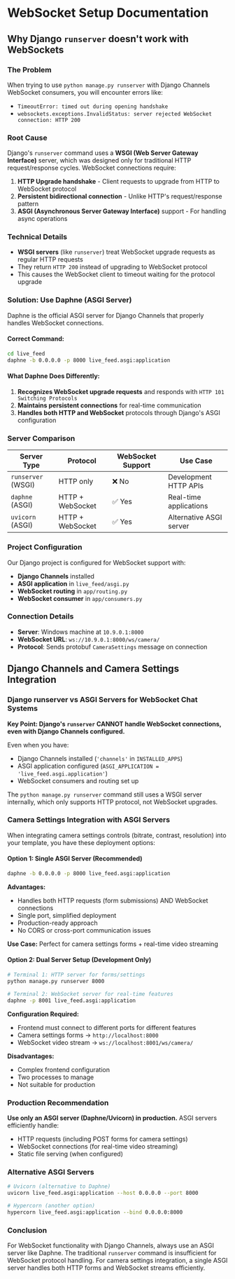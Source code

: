 # WebSocket Setup Documentation

## Why Django `runserver` doesn't work with WebSockets

### The Problem
When trying to use `python manage.py runserver` with Django Channels WebSocket consumers, you will encounter errors like:
- `TimeoutError: timed out during opening handshake`
- `websockets.exceptions.InvalidStatus: server rejected WebSocket connection: HTTP 200`

### Root Cause
Django's `runserver` command uses a **WSGI (Web Server Gateway Interface)** server, which was designed only for traditional HTTP request/response cycles. WebSocket connections require:

1. **HTTP Upgrade handshake** - Client requests to upgrade from HTTP to WebSocket protocol
2. **Persistent bidirectional connection** - Unlike HTTP's request/response pattern
3. **ASGI (Asynchronous Server Gateway Interface)** support - For handling async operations

### Technical Details
- **WSGI servers** (like `runserver`) treat WebSocket upgrade requests as regular HTTP requests
- They return `HTTP 200` instead of upgrading to WebSocket protocol
- This causes the WebSocket client to timeout waiting for the protocol upgrade

### Solution: Use Daphne (ASGI Server)
Daphne is the official ASGI server for Django Channels that properly handles WebSocket connections.

#### Correct Command:
```bash
cd live_feed
daphne -b 0.0.0.0 -p 8000 live_feed.asgi:application
```

#### What Daphne Does Differently:
1. **Recognizes WebSocket upgrade requests** and responds with `HTTP 101 Switching Protocols`
2. **Maintains persistent connections** for real-time communication
3. **Handles both HTTP and WebSocket** protocols through Django's ASGI configuration

### Server Comparison
| Server Type | Protocol | WebSocket Support | Use Case |
|-------------|----------|-------------------|----------|
| `runserver` (WSGI) | HTTP only | ❌ No | Development HTTP APIs |
| `daphne` (ASGI) | HTTP + WebSocket | ✅ Yes | Real-time applications |
| `uvicorn` (ASGI) | HTTP + WebSocket | ✅ Yes | Alternative ASGI server |

### Project Configuration
Our Django project is configured for WebSocket support with:
- **Django Channels** installed
- **ASGI application** in `live_feed/asgi.py`
- **WebSocket routing** in `app/routing.py`
- **WebSocket consumer** in `app/consumers.py`

### Connection Details
- **Server**: Windows machine at `10.9.0.1:8000`
- **WebSocket URL**: `ws://10.9.0.1:8000/ws/camera/`
- **Protocol**: Sends protobuf `CameraSettings` message on connection

## Django Channels and Camera Settings Integration

### Django runserver vs ASGI Servers for WebSocket Chat Systems

**Key Point: Django's `runserver` CANNOT handle WebSocket connections, even with Django Channels configured.**

Even when you have:
- Django Channels installed (`'channels'` in `INSTALLED_APPS`)
- ASGI application configured (`ASGI_APPLICATION = 'live_feed.asgi.application'`)
- WebSocket consumers and routing set up

The `python manage.py runserver` command still uses a WSGI server internally, which only supports HTTP protocol, not WebSocket upgrades.

### Camera Settings Integration with ASGI Servers

When integrating camera settings controls (bitrate, contrast, resolution) into your template, you have these deployment options:

#### Option 1: Single ASGI Server (Recommended)
```bash
daphne -b 0.0.0.0 -p 8000 live_feed.asgi:application
```

**Advantages:**
- Handles both HTTP requests (form submissions) AND WebSocket connections
- Single port, simplified deployment
- Production-ready approach
- No CORS or cross-port communication issues

**Use Case:** Perfect for camera settings forms + real-time video streaming

#### Option 2: Dual Server Setup (Development Only)
```bash
# Terminal 1: HTTP server for forms/settings
python manage.py runserver 8000

# Terminal 2: WebSocket server for real-time features
daphne -p 8001 live_feed.asgi:application
```

**Configuration Required:**
- Frontend must connect to different ports for different features
- Camera settings forms → `http://localhost:8000`
- WebSocket video stream → `ws://localhost:8001/ws/camera/`

**Disadvantages:**
- Complex frontend configuration
- Two processes to manage
- Not suitable for production

### Production Recommendation

**Use only an ASGI server (Daphne/Uvicorn) in production.** ASGI servers efficiently handle:
- HTTP requests (including POST forms for camera settings)
- WebSocket connections (for real-time video streaming)
- Static file serving (when configured)

### Alternative ASGI Servers
```bash
# Uvicorn (alternative to Daphne)
uvicorn live_feed.asgi:application --host 0.0.0.0 --port 8000

# Hypercorn (another option)
hypercorn live_feed.asgi:application --bind 0.0.0.0:8000
```

### Conclusion
For WebSocket functionality with Django Channels, always use an ASGI server like Daphne. The traditional `runserver` command is insufficient for WebSocket protocol handling. For camera settings integration, a single ASGI server handles both HTTP forms and WebSocket streams efficiently.


